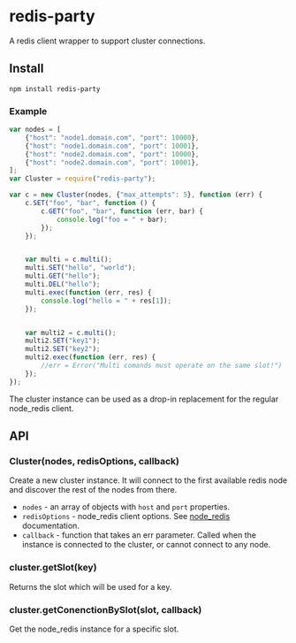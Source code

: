 # redis-party

A redis client wrapper to support cluster connections.

## Install

    npm install redis-party

### Example

```javascript
var nodes = [
    {"host": "node1.domain.com", "port": 10000},
    {"host": "node1.domain.com", "port": 10001},
    {"host": "node2.domain.com", "port": 10000},
    {"host": "node2.domain.com", "port": 10001},
];
var Cluster = require("redis-party");

var c = new Cluster(nodes, {"max_attempts": 5}, function (err) {
    c.SET("foo", "bar", function () {
        c.GET("foo", "bar", function (err, bar) {
            console.log("foo = " + bar);
        });
    });


    var multi = c.multi();
    multi.SET("hello", "world");
    multi.GET("hello");
    multi.DEL("hello");
    multi.exec(function (err, res) {
        console.log("hello = " + res[1]);
    });


    var multi2 = c.multi();
    multi2.SET("key1");
    multi2.SET("key2");
    multi2.exec(function (err, res) {
        //err = Error("Multi comands must operate on the same slot!")
    });
});
```

The cluster instance can be used as a drop-in replacement for the regular node\_redis client.

## API

### Cluster(nodes, redisOptions, callback)

Create a new cluster instance. It will connect to the first available redis node and discover the rest of the nodes from there.

* `nodes` - an array of objects with `host` and `port` properties.
* `redisOptions` - node\_redis client options. See [node\_redis](https://github.com/mranney/node_redis) documentation.
* `callback` - function that takes an err parameter. Called when the instance is connected to the cluster, or cannot connect to any node.

### cluster.getSlot(key)

Returns the slot which will be used for a key.

### cluster.getConenctionBySlot(slot, callback)

Get the node\_redis instance for a specific slot.
